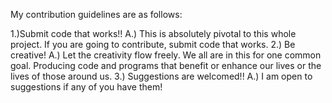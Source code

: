 My contribution guidelines are as follows:

1.)Submit code that works!! 
  A.) This is absolutely pivotal to this whole project. If you are going to contribute, submit code that works. 
2.) Be creative!
  A.) Let the creativity flow freely. We all are in this for one common goal. Producing code and programs that benefit or enhance our
  lives or the lives of those around us. 
3.) Suggestions are welcomed!!
  A.) I am open to suggestions if any of you have them! 
